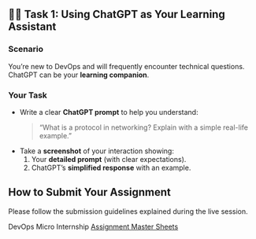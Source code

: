 ## 🧑‍💻 Task 1: Using ChatGPT as Your Learning Assistant

### Scenario
You’re new to DevOps and will frequently encounter technical questions. ChatGPT can be your **learning companion**.

### Your Task
- Write a clear **ChatGPT prompt** to help you understand:  
  > “What is a protocol in networking? Explain with a simple real-life example.”  
- Take a **screenshot** of your interaction showing:
  1. Your **detailed prompt** (with clear expectations).  
  2. ChatGPT’s **simplified response** with an example.

## How to Submit Your Assignment

Please follow the submission guidelines explained during the live session.  

DevOps Micro Internship [Assignment Master Sheets](https://docs.google.com/spreadsheets/d/1HnlenHEjytvLJMy84bBF-5B1RABaY_BjbfwCj-qnvHM/edit?gid=778153827#gid=778153827)  
